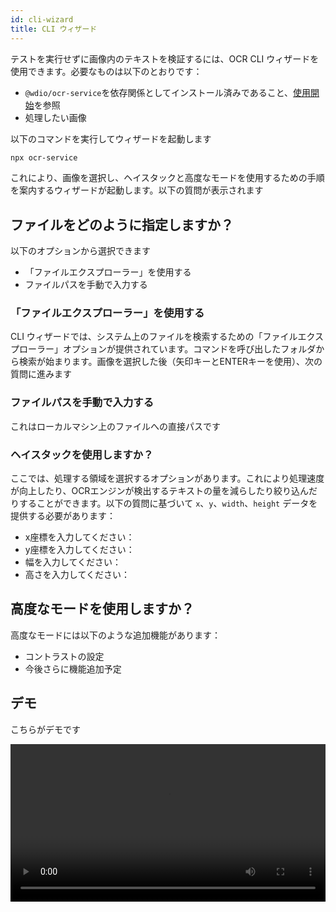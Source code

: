 ```yaml
---
id: cli-wizard
title: CLI ウィザード
---
```


テストを実行せずに画像内のテキストを検証するには、OCR CLI ウィザードを使用できます。必要なものは以下のとおりです：

- `@wdio/ocr-service`を依存関係としてインストール済みであること、[使用開始](./getting-started)を参照
- 処理したい画像

以下のコマンドを実行してウィザードを起動します

```sh
npx ocr-service
```

これにより、画像を選択し、ヘイスタックと高度なモードを使用するための手順を案内するウィザードが起動します。以下の質問が表示されます

## ファイルをどのように指定しますか？

以下のオプションから選択できます

- 「ファイルエクスプローラー」を使用する
- ファイルパスを手動で入力する

### 「ファイルエクスプローラー」を使用する

CLI ウィザードでは、システム上のファイルを検索するための「ファイルエクスプローラー」オプションが提供されています。コマンドを呼び出したフォルダから検索が始まります。画像を選択した後（矢印キーとENTERキーを使用）、次の質問に進みます

### ファイルパスを手動で入力する

これはローカルマシン上のファイルへの直接パスです

### ヘイスタックを使用しますか？

ここでは、処理する領域を選択するオプションがあります。これにより処理速度が向上したり、OCRエンジンが検出するテキストの量を減らしたり絞り込んだりすることができます。以下の質問に基づいて `x`、`y`、`width`、`height` データを提供する必要があります：

- x座標を入力してください：
- y座標を入力してください：
- 幅を入力してください：
- 高さを入力してください：

## 高度なモードを使用しますか？

高度なモードには以下のような追加機能があります：

- コントラストの設定
- 今後さらに機能追加予定

## デモ

こちらがデモです

<video controls width="100%">
  <source src="/img/ocr/ocr-service-cli.mp4" />
</video>